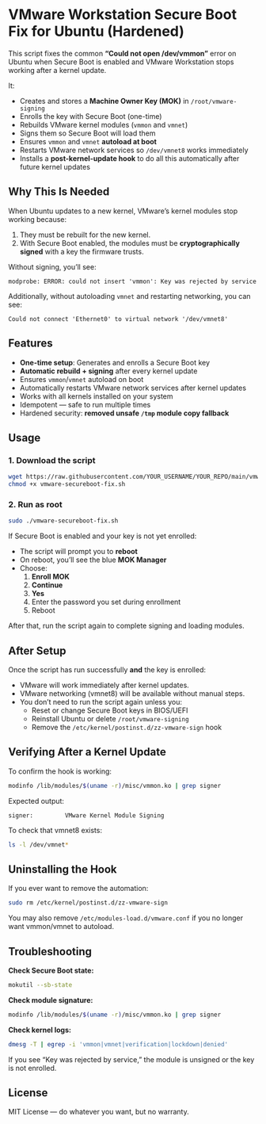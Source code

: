 # VMware Workstation Secure Boot Fix for Ubuntu (Hardened)

This script fixes the common **“Could not open /dev/vmmon”** error on Ubuntu when Secure Boot is enabled and VMware Workstation stops working after a kernel update.

It:
- Creates and stores a **Machine Owner Key (MOK)** in `/root/vmware-signing`
- Enrolls the key with Secure Boot (one-time)
- Rebuilds VMware kernel modules (`vmmon` and `vmnet`)
- Signs them so Secure Boot will load them
- Ensures `vmmon` and `vmnet` **autoload at boot**
- Restarts VMware network services so `/dev/vmnet8` works immediately
- Installs a **post-kernel-update hook** to do all this automatically after future kernel updates

## Why This Is Needed

When Ubuntu updates to a new kernel, VMware’s kernel modules stop working because:
1. They must be rebuilt for the new kernel.
2. With Secure Boot enabled, the modules must be **cryptographically signed** with a key the firmware trusts.

Without signing, you’ll see:
```
modprobe: ERROR: could not insert 'vmmon': Key was rejected by service
```

Additionally, without autoloading `vmnet` and restarting networking, you can see:
```
Could not connect 'Ethernet0' to virtual network '/dev/vmnet8'
```

## Features

- **One-time setup**: Generates and enrolls a Secure Boot key
- **Automatic rebuild + signing** after every kernel update
- Ensures `vmmon`/`vmnet` autoload on boot
- Automatically restarts VMware network services after kernel updates
- Works with all kernels installed on your system
- Idempotent — safe to run multiple times
- Hardened security: **removed unsafe `/tmp` module copy fallback**

## Usage

### 1. Download the script
```bash
wget https://raw.githubusercontent.com/YOUR_USERNAME/YOUR_REPO/main/vmware-secureboot-fix.sh
chmod +x vmware-secureboot-fix.sh
```

### 2. Run as root
```bash
sudo ./vmware-secureboot-fix.sh
```

If Secure Boot is enabled and your key is not yet enrolled:
- The script will prompt you to **reboot**
- On reboot, you’ll see the blue **MOK Manager**
- Choose:
  1. **Enroll MOK**
  2. **Continue**
  3. **Yes**
  4. Enter the password you set during enrollment
  5. Reboot

After that, run the script again to complete signing and loading modules.

## After Setup

Once the script has run successfully **and** the key is enrolled:
- VMware will work immediately after kernel updates.
- VMware networking (vmnet8) will be available without manual steps.
- You don’t need to run the script again unless you:
  - Reset or change Secure Boot keys in BIOS/UEFI
  - Reinstall Ubuntu or delete `/root/vmware-signing`
  - Remove the `/etc/kernel/postinst.d/zz-vmware-sign` hook

## Verifying After a Kernel Update

To confirm the hook is working:
```bash
modinfo /lib/modules/$(uname -r)/misc/vmmon.ko | grep signer
```
Expected output:
```
signer:         VMware Kernel Module Signing
```

To check that vmnet8 exists:
```bash
ls -l /dev/vmnet*
```

## Uninstalling the Hook

If you ever want to remove the automation:
```bash
sudo rm /etc/kernel/postinst.d/zz-vmware-sign
```

You may also remove `/etc/modules-load.d/vmware.conf` if you no longer want vmmon/vmnet to autoload.

## Troubleshooting

**Check Secure Boot state:**
```bash
mokutil --sb-state
```

**Check module signature:**
```bash
modinfo /lib/modules/$(uname -r)/misc/vmmon.ko | grep signer
```

**Check kernel logs:**
```bash
dmesg -T | egrep -i 'vmmon|vmnet|verification|lockdown|denied'
```

If you see “Key was rejected by service,” the module is unsigned or the key is not enrolled.

## License

MIT License — do whatever you want, but no warranty.

